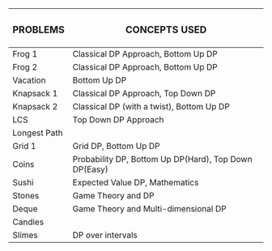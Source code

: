 

| <h3>PROBLEMS</h3>  | <h3>CONCEPTS USED</h3> |
| ------------- | ------------- |
| Frog 1 | Classical DP Approach, Bottom Up DP  |
| Frog 2  | Classical DP Approach, Bottom Up DP  |
| Vacation  |  Bottom Up DP  |
| Knapsack 1 | Classical DP Approach, Top Down DP  |
| Knapsack 2  | Classical DP (with a twist), Bottom Up DP  |
| LCS  | Top Down DP Approach  |
| Longest Path  |   |
| Grid 1  | Grid DP, Bottom Up DP  |
| Coins  | Probability DP, Bottom Up DP(Hard), Top Down DP(Easy)  |
| Sushi  | Expected Value DP, Mathematics  |
| Stones  | Game Theory and DP  |
| Deque  | Game Theory and Multi-dimensional DP  |
| Candies  |  |
| Slimes  | DP over intervals  |
